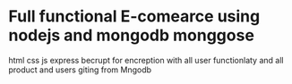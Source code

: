 # Full functional E-comearce using nodejs and mongodb monggose
html css js express becrupt for encreption 
with all user functionlaty 
and all product and users giting from Mngodb 
